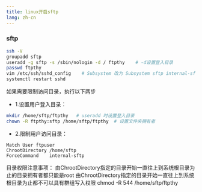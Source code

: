 ```yaml
---
title: linux开启sftp
lang: zh-cn
---
```


### sftp

``` bash
ssh -V
groupadd sftp
useradd -g sftp -s /sbin/nologin -d / ftpthy    # -d设置登入目录
passwd ftpthy
vim /etc/ssh/sshd_config    # Subsystem 改为 Subsystem sftp internal-sftp -u 0002
systemctl restart sshd
```

如果需要限制访问目录，执行以下两步

- 1.设置用户登入目录：
``` bash
mkdir /home/sftp/ftpthy   # useradd 时设置登入目录
chown -R ftpthy:sftp /home/sftp/ftpthy  # 设置文件夹拥有者
```
- 2.限制用户访问目录：
```
Match User ftpuser
ChrootDirectory /home/sftp
ForceCommand    internal-sftp
```
目录权限注意事项：
由ChrootDirectory指定的目录开始一直往上到系统根目录为止的目录拥有者都只能是root
由ChrootDirectory指定的目录开始一直往上到系统根目录为止都不可以具有群组写入权限
chmod -R 544 /home/sftp/ftpthy

